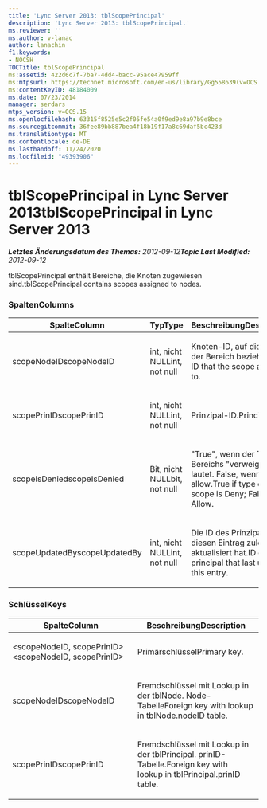 ```yaml
---
title: 'Lync Server 2013: tblScopePrincipal'
description: 'Lync Server 2013: tblScopePrincipal.'
ms.reviewer: ''
ms.author: v-lanac
author: lanachin
f1.keywords:
- NOCSH
TOCTitle: tblScopePrincipal
ms:assetid: 422d6c7f-7ba7-4dd4-bacc-95ace47959ff
ms:mtpsurl: https://technet.microsoft.com/en-us/library/Gg558639(v=OCS.15)
ms:contentKeyID: 48184009
ms.date: 07/23/2014
manager: serdars
mtps_version: v=OCS.15
ms.openlocfilehash: 63315f8525e5c2f05fe54a0f9ed9e8a97b9e8bce
ms.sourcegitcommit: 36fee89bb887bea4f18b19f17a8c69daf5bc423d
ms.translationtype: MT
ms.contentlocale: de-DE
ms.lasthandoff: 11/24/2020
ms.locfileid: "49393906"
---
```

# <a name="tblscopeprincipal-in-lync-server-2013"></a><span data-ttu-id="cd774-103">tblScopePrincipal in Lync Server 2013</span><span class="sxs-lookup"><span data-stu-id="cd774-103">tblScopePrincipal in Lync Server 2013</span></span>

<div data-xmlns="http://www.w3.org/1999/xhtml">

<div class="topic" data-xmlns="http://www.w3.org/1999/xhtml" data-msxsl="urn:schemas-microsoft-com:xslt" data-cs="https://msdn.microsoft.com/">

<div data-asp="https://msdn2.microsoft.com/asp">



</div>

<div id="mainSection">

<div id="mainBody"><span data-ttu-id="cd774-104">

<span> </span></span><span class="sxs-lookup"><span data-stu-id="cd774-104">

<span> </span></span></span>

<span data-ttu-id="cd774-105">_**Letztes Änderungsdatum des Themas:** 2012-09-12_</span><span class="sxs-lookup"><span data-stu-id="cd774-105">_**Topic Last Modified:** 2012-09-12_</span></span>

<span data-ttu-id="cd774-106">tblScopePrincipal enthält Bereiche, die Knoten zugewiesen sind.</span><span class="sxs-lookup"><span data-stu-id="cd774-106">tblScopePrincipal contains scopes assigned to nodes.</span></span>

### <a name="columns"></a><span data-ttu-id="cd774-107">Spalten</span><span class="sxs-lookup"><span data-stu-id="cd774-107">Columns</span></span>

<table>
<colgroup>
<col style="width: 33%" />
<col style="width: 33%" />
<col style="width: 33%" />
</colgroup>
<thead>
<tr class="header">
<th><span data-ttu-id="cd774-108">Spalte</span><span class="sxs-lookup"><span data-stu-id="cd774-108">Column</span></span></th>
<th><span data-ttu-id="cd774-109">Typ</span><span class="sxs-lookup"><span data-stu-id="cd774-109">Type</span></span></th>
<th><span data-ttu-id="cd774-110">Beschreibung</span><span class="sxs-lookup"><span data-stu-id="cd774-110">Description</span></span></th>
</tr>
</thead>
<tbody>
<tr class="odd">
<td><p><span data-ttu-id="cd774-111">scopeNodeID</span><span class="sxs-lookup"><span data-stu-id="cd774-111">scopeNodeID</span></span></p></td>
<td><p><span data-ttu-id="cd774-112">int, nicht NULL</span><span class="sxs-lookup"><span data-stu-id="cd774-112">int, not null</span></span></p></td>
<td><p><span data-ttu-id="cd774-113">Knoten-ID, auf die sich der Bereich bezieht.</span><span class="sxs-lookup"><span data-stu-id="cd774-113">Node ID that the scope applies to.</span></span></p></td>
</tr>
<tr class="even">
<td><p><span data-ttu-id="cd774-114">scopePrinID</span><span class="sxs-lookup"><span data-stu-id="cd774-114">scopePrinID</span></span></p></td>
<td><p><span data-ttu-id="cd774-115">int, nicht NULL</span><span class="sxs-lookup"><span data-stu-id="cd774-115">int, not null</span></span></p></td>
<td><p><span data-ttu-id="cd774-116">Prinzipal-ID.</span><span class="sxs-lookup"><span data-stu-id="cd774-116">Principal ID.</span></span></p></td>
</tr>
<tr class="odd">
<td><p><span data-ttu-id="cd774-117">scopeIsDenied</span><span class="sxs-lookup"><span data-stu-id="cd774-117">scopeIsDenied</span></span></p></td>
<td><p><span data-ttu-id="cd774-118">Bit, nicht NULL</span><span class="sxs-lookup"><span data-stu-id="cd774-118">bit, not null</span></span></p></td>
<td><p><span data-ttu-id="cd774-119">"True", wenn der Typ des Bereichs "verweigern" lautet. False, wenn allow.</span><span class="sxs-lookup"><span data-stu-id="cd774-119">True if type of scope is Deny; False if Allow.</span></span></p></td>
</tr>
<tr class="even">
<td><p><span data-ttu-id="cd774-120">scopeUpdatedBy</span><span class="sxs-lookup"><span data-stu-id="cd774-120">scopeUpdatedBy</span></span></p></td>
<td><p><span data-ttu-id="cd774-121">int, nicht NULL</span><span class="sxs-lookup"><span data-stu-id="cd774-121">int, not null</span></span></p></td>
<td><p><span data-ttu-id="cd774-122">Die ID des Prinzipals, der diesen Eintrag zuletzt aktualisiert hat.</span><span class="sxs-lookup"><span data-stu-id="cd774-122">ID of the principal that last updated this entry.</span></span></p></td>
</tr>
</tbody>
</table>


### <a name="keys"></a><span data-ttu-id="cd774-123">Schlüssel</span><span class="sxs-lookup"><span data-stu-id="cd774-123">Keys</span></span>

<table>
<colgroup>
<col style="width: 50%" />
<col style="width: 50%" />
</colgroup>
<thead>
<tr class="header">
<th><span data-ttu-id="cd774-124">Spalte</span><span class="sxs-lookup"><span data-stu-id="cd774-124">Column</span></span></th>
<th><span data-ttu-id="cd774-125">Beschreibung</span><span class="sxs-lookup"><span data-stu-id="cd774-125">Description</span></span></th>
</tr>
</thead>
<tbody>
<tr class="odd">
<td><p><span data-ttu-id="cd774-126">&lt;scopeNodeID, scopePrinID&gt;</span><span class="sxs-lookup"><span data-stu-id="cd774-126">&lt;scopeNodeID, scopePrinID&gt;</span></span></p></td>
<td><p><span data-ttu-id="cd774-127">Primärschlüssel</span><span class="sxs-lookup"><span data-stu-id="cd774-127">Primary key.</span></span></p></td>
</tr>
<tr class="even">
<td><p><span data-ttu-id="cd774-128">scopeNodeID</span><span class="sxs-lookup"><span data-stu-id="cd774-128">scopeNodeID</span></span></p></td>
<td><p><span data-ttu-id="cd774-129">Fremdschlüssel mit Lookup in der tblNode. Node-Tabelle</span><span class="sxs-lookup"><span data-stu-id="cd774-129">Foreign key with lookup in tblNode.nodeID table.</span></span></p></td>
</tr>
<tr class="odd">
<td><p><span data-ttu-id="cd774-130">scopePrinID</span><span class="sxs-lookup"><span data-stu-id="cd774-130">scopePrinID</span></span></p></td>
<td><p><span data-ttu-id="cd774-131">Fremdschlüssel mit Lookup in der tblPrincipal. prinID-Tabelle.</span><span class="sxs-lookup"><span data-stu-id="cd774-131">Foreign key with lookup in tblPrincipal.prinID table.</span></span></p></td>
</tr>
</tbody>
</table><span data-ttu-id="cd774-132">


</div>

<span> </span>

</div>

</div>

</span><span class="sxs-lookup"><span data-stu-id="cd774-132">


</div>

<span> </span>

</div>

</div>

</span></span></div>

